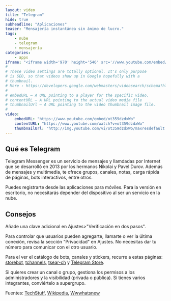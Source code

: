 ```yaml
---
layout: video
title: "Telegram"
hide: true
subheadline: "Aplicaciones"
teaser: "Mensajería instantánea sin ánimo de lucro."
tags:
    - nube
    - telegram
    - mensajería
categories:
    - apps
iframe: "<iframe width='970' height='546' src='//www.youtube.com/embed/ot359dzdxWo' frameborder='0' allowfullscreen></iframe>"
#
# These video settings are totally optional. It's only purpose
# is SEO, so that videos show up in Google hopefully with a 
# thumbnail.
# More › https://developers.google.com/webmasters/videosearch/schema?hl=en&rd=1
#
# embedURL – A URL pointing to a player for the specific video.
# contentURL – A URL pointing to the actual video media file
# thumbnailUrl – A URL pointing to the video thumbnail image file.
#
video:
    embedURL: "https://www.youtube.com/embed/ot359dzdxWo"
    contentURL: "https://www.youtube.com/watch?v=ot359dzdxWo"
    thumbnailUrl: "http://img.youtube.com/vi/ot359dzdxWo/maxresdefault.jpg"
---
```

<!--more-->

## Qué es Telegram

Telegram Messenger es un servicio de mensajes y llamdadas por Internet que se desarrolló en 2013 por los hermanos Nikolai y Pavel Durov. Además de mensajes y multimedia, te ofrece grupos, canales, notas, carga rápida de páginas, bots interactivos, entre otros.

Puedes registrarte desde las aplicaciones para móviles. Para la versión en escritorio, no necesitarás depender del dispositivo al ser un servicio en la nube.

## Consejos

Añade una clave adicional en Ajustes>"Verificación en dos pasos".

Para controlar que usuarios pueden agregarte, llamarte o ver la última conexión, revisa la sección "Privacidad" en Ajustes. No necesitas dar tu número para comunicar con el otro usuario.

Para el ver el catálogo de bots, canales y stickers, recurre a estas páginas: [storebot](https://storebot.me/), [tchannels](https://tchannels.me/), [tsear-ch](http://tsear.ch/) y [Telegram Store](https://telegram-store.com/).

Si quieres crear un canal o grupo, gestiona los permisos a los administradores y la visibilidad (privada o pública). Si tienes varios integrantes, conviértelo a supergrupo.


Fuentes: [TechStuff](https://www.youtube.com/channel/UCWU3hZiN4BmP6TGdE_PLi_w), [Wikipedia](https://es.wikipedia.org/wiki/Telegram_Messenger), [Wwwhatsnew](https://wwwhatsnew.com/2017/08/19/similitudes-y-diferencias-entre-telegram-y-whatsapp/)